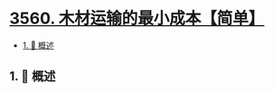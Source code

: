 # [3560. 木材运输的最小成本【简单】](https://github.com/Tdahuyou/TNotes.leetcode/tree/main/notes/3560.%20%E6%9C%A8%E6%9D%90%E8%BF%90%E8%BE%93%E7%9A%84%E6%9C%80%E5%B0%8F%E6%88%90%E6%9C%AC%E3%80%90%E7%AE%80%E5%8D%95%E3%80%91)

<!-- region:toc -->

- [1. 📝 概述](#1--概述)

<!-- endregion:toc -->

## 1. 📝 概述
